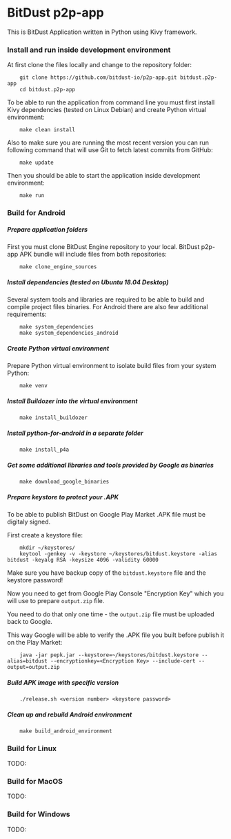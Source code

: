# BitDust p2p-app

This is BitDust Application written in Python using Kivy framework.



### Install and run inside development environment

At first clone the files locally and change to the repository folder:

        git clone https://github.com/bitdust-io/p2p-app.git bitdust.p2p-app
        cd bitdust.p2p-app


To be able to run the application from command line you must first install Kivy dependencies (tested on Linux Debian) and create Python virtual environment:

        make clean install


Also to make sure you are running the most recent version you can run following command that will use Git to fetch latest commits from GitHub:

        make update


Then you should be able to start the application inside development environment:

        make run



### Build for Android

##### Prepare application folders

First you must clone BitDust Engine repository to your local. BitDust p2p-app APK bundle will include files from both repositories:

        make clone_engine_sources



##### Install dependencies (tested on Ubuntu 18.04 Desktop)

Several system tools and libraries are required to be able to build and compile project files binaries. For Android there are also few additional requirements:

        make system_dependencies
        make system_dependencies_android



##### Create Python virtual environment

Prepare Python virtual environment to isolate build files from your system Python:

        make venv



##### Install Buildozer into the virtual environment

        make install_buildozer



##### Install python-for-android in a separate folder

        make install_p4a



##### Get some additional libraries and tools provided by Google as binaries

        make download_google_binaries



##### Prepare keystore to protect your .APK

To be able to publish BitDust on Google Play Market .APK file must be digitaly signed.

First create a keystore file:

        mkdir ~/keystores/
        keytool -genkey -v -keystore ~/keystores/bitdust.keystore -alias bitdust -keyalg RSA -keysize 4096 -validity 60000


Make sure you have backup copy of the `bitdust.keystore` file and the keystore password!

Now you need to get from Google Play Console "Encryption Key" which you will use to prepare `output.zip` file.

You need to do that only one time - the `output.zip` file must be uploaded back to Google.

This way Google will be able to verify the .APK file you built before publish it on the Play Market:

        java -jar pepk.jar --keystore=~/keystores/bitdust.keystore --alias=bitdust --encryptionkey=<Encryption Key> --include-cert --output=output.zip



##### Build APK image with specific version

        ./release.sh <version number> <keystore password>



##### Clean up and rebuild Android environment

        make build_android_environment



### Build for Linux

TODO:



### Build for MacOS

TODO:



### Build for Windows

TODO:

